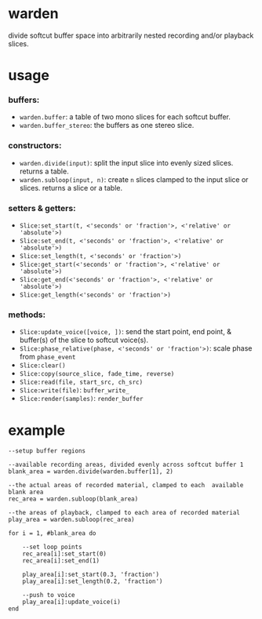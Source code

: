 # warden

divide softcut buffer space into arbitrarily nested recording and/or playback slices.

# usage

### buffers:
- `warden.buffer`: a table of two mono slices for each softcut buffer.
- `warden.buffer_stereo`: the buffers as one stereo slice.

### constructors:
- `warden.divide(input)`: split the input slice into evenly sized slices. returns a table.
- `warden.subloop(input, n)`: create `n` slices clamped to the input slice or slices. returns a slice or a table.

### setters & getters:
- `Slice:set_start(t, <'seconds' or 'fraction'>, <'relative' or 'absolute'>)` 
- `Slice:set_end(t, <'seconds' or 'fraction'>, <'relative' or 'absolute'>)` 
- `Slice:set_length(t, <'seconds' or 'fraction'>)` 
- `Slice:get_start(<'seconds' or 'fraction'>, <'relative' or 'absolute'>)` 
- `Slice:get_end(<'seconds' or 'fraction'>, <'relative' or 'absolute'>)` 
- `Slice:get_length(<'seconds' or 'fraction'>)`

### methods:
- `Slice:update_voice([voice, ])`: send the start point, end point, & buffer(s) of the slice to softcut voice(s).
- `Slice:phase_relative(phase, <'seconds' or 'fraction'>)`: scale phase from `phase_event`
- `Slice:clear()`
- `Slice:copy(source_slice, fade_time, reverse)`
- `Slice:read(file, start_src, ch_src)`
- `Slice:write(file)`: `buffer_write_`
- `Slice:render(samples)`: `render_buffer`

# example
```
--setup buffer regions

--available recording areas, divided evenly across softcut buffer 1
blank_area = warden.divide(warden.buffer[1], 2)

--the actual areas of recorded material, clamped to each  available blank area
rec_area = warden.subloop(blank_area)

--the areas of playback, clamped to each area of recorded material
play_area = warden.subloop(rec_area)

for i = 1, #blank_area do

    --set loop points
    rec_area[i]:set_start(0)
    rec_area[i]:set_end(1)

    play_area[i]:set_start(0.3, 'fraction')
    play_area[i]:set_length(0.2, 'fraction')
    
    --push to voice
    play_area[i]:update_voice(i)
end
```
